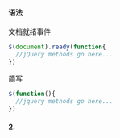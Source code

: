 #### 语法

文档就绪事件

```javascript
$(document).ready(function{
  //jQuery methods go here...
})
```

简写

```javascript
$(function(){
  //jquery methods go here...
})
```

#### 2.